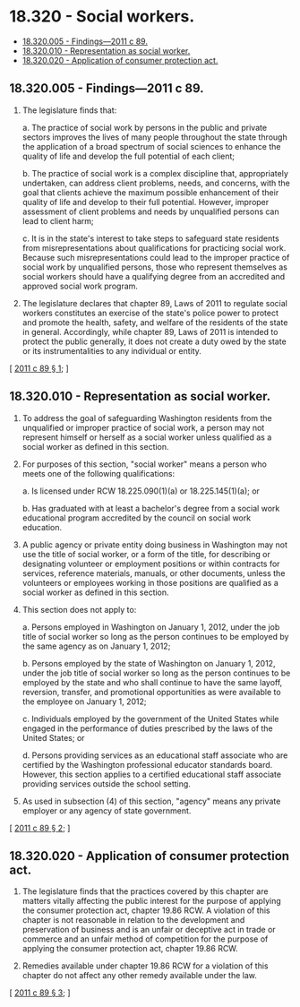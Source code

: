 # 18.320 - Social workers.
* [18.320.005 - Findings—2011 c 89.](#18320005---findings2011-c-89)
* [18.320.010 - Representation as social worker.](#18320010---representation-as-social-worker)
* [18.320.020 - Application of consumer protection act.](#18320020---application-of-consumer-protection-act)
## 18.320.005 - Findings—2011 c 89.
1. The legislature finds that:

   a. The practice of social work by persons in the public and private sectors improves the lives of many people throughout the state through the application of a broad spectrum of social sciences to enhance the quality of life and develop the full potential of each client;

   b. The practice of social work is a complex discipline that, appropriately undertaken, can address client problems, needs, and concerns, with the goal that clients achieve the maximum possible enhancement of their quality of life and develop to their full potential. However, improper assessment of client problems and needs by unqualified persons can lead to client harm;

   c. It is in the state's interest to take steps to safeguard state residents from misrepresentations about qualifications for practicing social work. Because such misrepresentations could lead to the improper practice of social work by unqualified persons, those who represent themselves as social workers should have a qualifying degree from an accredited and approved social work program.

2. The legislature declares that chapter 89, Laws of 2011 to regulate social workers constitutes an exercise of the state's police power to protect and promote the health, safety, and welfare of the residents of the state in general. Accordingly, while chapter 89, Laws of 2011 is intended to protect the public generally, it does not create a duty owed by the state or its instrumentalities to any individual or entity.

\[ [2011 c 89 § 1](https://lawfilesext.leg.wa.gov/biennium/2011-12/Pdf/Bills/Session%20Laws/Senate/5020-S.SL.pdf?cite=2011%20c%2089%20§%201); \]

## 18.320.010 - Representation as social worker.
1. To address the goal of safeguarding Washington residents from the unqualified or improper practice of social work, a person may not represent himself or herself as a social worker unless qualified as a social worker as defined in this section.

2. For purposes of this section, "social worker" means a person who meets one of the following qualifications:

   a. Is licensed under RCW 18.225.090(1)(a) or 18.225.145(1)(a); or

   b. Has graduated with at least a bachelor's degree from a social work educational program accredited by the council on social work education.

3. A public agency or private entity doing business in Washington may not use the title of social worker, or a form of the title, for describing or designating volunteer or employment positions or within contracts for services, reference materials, manuals, or other documents, unless the volunteers or employees working in those positions are qualified as a social worker as defined in this section.

4. This section does not apply to:

   a. Persons employed in Washington on January 1, 2012, under the job title of social worker so long as the person continues to be employed by the same agency as on January 1, 2012;

   b. Persons employed by the state of Washington on January 1, 2012, under the job title of social worker so long as the person continues to be employed by the state and who shall continue to have the same layoff, reversion, transfer, and promotional opportunities as were available to the employee on January 1, 2012;

   c. Individuals employed by the government of the United States while engaged in the performance of duties prescribed by the laws of the United States; or

   d. Persons providing services as an educational staff associate who are certified by the Washington professional educator standards board. However, this section applies to a certified educational staff associate providing services outside the school setting.

5. As used in subsection (4) of this section, "agency" means any private employer or any agency of state government.

\[ [2011 c 89 § 2](https://lawfilesext.leg.wa.gov/biennium/2011-12/Pdf/Bills/Session%20Laws/Senate/5020-S.SL.pdf?cite=2011%20c%2089%20§%202); \]

## 18.320.020 - Application of consumer protection act.
1. The legislature finds that the practices covered by this chapter are matters vitally affecting the public interest for the purpose of applying the consumer protection act, chapter 19.86 RCW. A violation of this chapter is not reasonable in relation to the development and preservation of business and is an unfair or deceptive act in trade or commerce and an unfair method of competition for the purpose of applying the consumer protection act, chapter 19.86 RCW.

2. Remedies available under chapter 19.86 RCW for a violation of this chapter do not affect any other remedy available under the law.

\[ [2011 c 89 § 3](https://lawfilesext.leg.wa.gov/biennium/2011-12/Pdf/Bills/Session%20Laws/Senate/5020-S.SL.pdf?cite=2011%20c%2089%20§%203); \]

